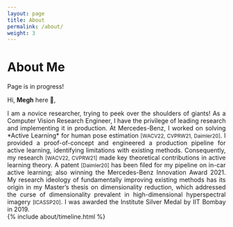 ```yaml
---
layout: page
title: About
permalink: /about/
weight: 3
---
```


# **About Me**

Page is in progress!

Hi, **Megh** here :wave:,<br>
<div style="text-align: justify">
	I am a novice researcher, trying to peek over the shoulders of giants! As a Computer Vision Research Engineer, I have the privilege of leading research and implementing it in production. At Mercedes-Benz, I worked on solving *Active Learning* for human pose estimation <small>[WACV22, CVPRW21, Daimler20]</small>. I provided a proof-of-concept and engineered a production pipeline for active learning, identifying limitations with existing methods. Consequently, my research <small>[WACV22, CVPRW21]</small> made key theoretical contributions in active learning theory. A patent <small>[Daimler20]</small> has been filed for my pipeline on in-car active learning; also winning the Mercedes-Benz Innovation Award 2021. My research ideology of fundamentally improving existing methods has its origin in my Master’s thesis on dimensionality reduction, which addressed the curse of dimensionality prevalent in high-dimensional hyperspectral imagery <small>[ICASSP20]</small>. I was awarded the Institute Silver Medal by IIT Bombay in 2019. </div>

<div class="row">
{% include about/timeline.html %}
</div>